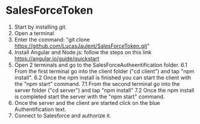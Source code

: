 # SalesForceToken
1. Start by installing git.
2. Open a terminal
3. Enter the command: "git clone https://github.com/LucasJaulent/SalesForceToken.git"
4. Install Angular and Node.js: follow the steps on this link https://angular.io/guide/quickstart
5. Open 2 terminals and go to the SalesForceAutheentification folder.
6.1 From the first terminal go into the client folder ("cd client") and tap "npm install".
6.2 Once the npm install is finished you can start the client with the "npm start" command.
7.1 From the second terminal go into the server folder ("cd server") and tap "npm install"
7.2 Once the npm install is completed start the server with the "npm start" command.
8. Once the server and the client are started click on the blue Authentification text.
9. Connect to Salesforce and authorize it.